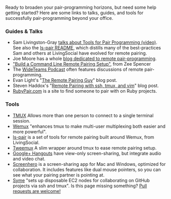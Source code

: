 Ready to broaden your pair-programming horizons, but need some
help getting started? Here are some links to talks, guides, and
tools for successfully pair-programming beyond your office.

### Guides & Talks
- Sam Livingston-Gray <a href="http://www.youtube.com/watch?v=W_hsEi_UZHE">talks about Tools for Pair Programming (video)</a>. 
  See also the [ls-pair README](https://github.com/livingsocial/ls-pair), which distills many of the best-practices Sam and others at LivingSocial have evolved for remote pairing.
- Joe Moore has a whole [blog dedicated to remote pair-programming](http://remotepairprogramming.com/).
- <a href="http://zeespencer.com/articles/building-a-remote-pairing-setup/">"Build a Command Line Remote Pairing Setup"</a>, from Zee Spencer
- The [WideTeams Podcast](http://wideteams.com) often features discussions of remote pair-programming.
- Evan Light's "[The Remote Pairing Guy](http://evan.tiggerpalace.com/articles/2011/10/17/some-people-call-me-the-remote-pairing-guy-/)" blog post.
- Steven Haddox's "[Remote Pairing with ssh, tmux, and vim](http://blog.stevenhaddox.com/2012/04/11/remote-pairing-with-ssh-tmux-vim/)" blog post.
- [RubyPair.com](http://rubypair.com/) is a site to find someone to pair with on Ruby projects.

### Tools
- [TMUX](http://tmux.sourceforge.net/) Allows more than one person to connect to a single terminal session.
- [Wemux](https://github.com/zolrath/wemux) "enhances tmux to make multi-user multiplexing both easier and more powerful".
- [ls-pair](https://github.com/livingsocial/ls-pair) is a set of tools for remote pairing built around Wemux, from LivingSocial.
- [Tweemux](https://github.com/PeopleAdmin/tweemux) A slim wrapper around tmux to ease remote pairing setup.
- [Google+ Hangouts](http://www.google.com/+/learnmore/hangouts/) have view-only screen-sharing, but integrate audio and video chat.
- [Screenhero](http://screenhero.com/) is a screen-sharing app for Mac and Windows, optimized for collaboration. It includes features like dual mouse pointers, so you can see what your pairing partner is pointing at.
- [Syme](http://syme.herokuapp.com/) "sets up disposable EC2 nodes for collaborating on GitHub projects via ssh and tmux".
Is this page missing something? [Pull requests are welcome!](https://github.com/avdi/ppwm)
